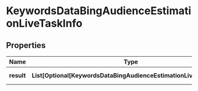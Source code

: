 # KeywordsDataBingAudienceEstimationLiveTaskInfo


## Properties

| Name | Type | Description | Notes |
|------------ | ------------- | ------------- | -------------|
**result** | **List[Optional[KeywordsDataBingAudienceEstimationLiveResultInfo]]** | array of results |[optional]|